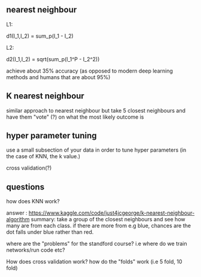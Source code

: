 ## nearest neighbour

L1:

d1(I_1,I_2) = sum_p(I_1 - I_2)

L2:

d2(I_1,I_2) = sqrt(sum_p(I_1^P - I_2^2))

achieve about 35% accuracy (as opposed to modern deep learning methods and humans that are about 95%)

## K nearest neighbour 

similar approach to nearest neighbour but take 5 closest neighbours and have them "vote" (?) on what the most likely outcome is



## hyper parameter tuning

use a small subsection of your data in order to tune hyper parameters (in the case of KNN, the k value.) 

cross validation(?)

## questions

how does KNN work? 

answer : https://www.kaggle.com/code/just4jcgeorge/k-nearest-neighbour-algorithm 
summary: take a group of the closest neighbours and see how many are from each class. if there are more from e.g blue, chances are the dot falls under blue rather than red. 

where are the "problems" for the standford course? i.e where do we train networks/run code etc?

How does cross validation work? how do the "folds" work (i.e 5 fold, 10 fold)